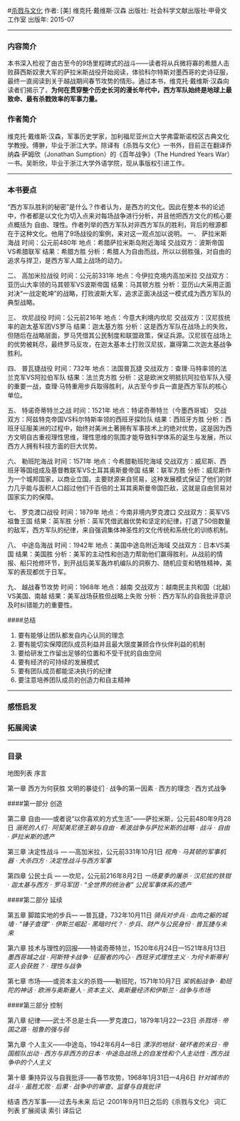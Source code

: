 #[杀戮与文化](https://book.douban.com/subject/26577765/)
作者:  [美] 维克托·戴维斯·汉森
出版社: 社会科学文献出版社·甲骨文工作室
出版年: 2015-07
***
### 内容简介 
本书深入检视了由古至今的9场里程碑式的战斗——读者将从兵微将寡的希腊人击败薛西斯奴隶大军的萨拉米斯战役开始阅读，体验科尔特斯对墨西哥的史诗征服，最终一直阅读到关于越战期间春节攻势的情形。通过本书，维克托·戴维斯·汉森向读者们揭示了，**为何在贯穿整个历史长河的漫长年代中，西方军队始终是地球上最致命、最有杀戮效率的军事力量。**

### 作者简介 
维克托·戴维斯·汉森，军事历史学家，加利福尼亚州立大学弗雷斯诺校区古典文化学教授。傅翀，毕业于浙江大学。除译有《杀戮与文化》一书外，目前正在翻译乔纳森·萨姆欣（Jonathan Sumption）的《百年战争》（The Hundred Years War）一书。吴昕欣，毕业于浙江大学外语学院，现从事版权引进工作。

***
### 本书要点
“西方军队胜利的秘密”是什么？作者认为，是西方的文化。因此在整本书的论述中，作者都是以文化为切入点来对每场战争进行分析，并且他把西方文化的核心要点概括为 自由、理性。作者列举的西方军队对非西方军队的胜利，背后的根源都在于这种文化。他用了9场战役的案例，来对这一观点加以说明。
一、 萨拉米斯海战
    时间：公元前480年
    地点：希腊萨拉米斯岛附近海域
    交战双方：波斯帝国VS希腊联军
    结果：希腊方胜
    分析：希腊人为自由而战，所以以弱胜强，对自由的追求与捍卫，是西方军人踏上战场的动力。

二、 高加米拉战役
    时间：公元前331年
    地点：今伊拉克境内高加米拉
    交战双方：亚历山大率领的马其顿军VS波斯帝国
    结果：马其顿方胜
    分析：亚历山大采用正面对决“一战定乾坤”的战略，打败波斯大军，追求正面决战这一模式成为西方军队的典型战略。

三、 坎尼战役
    时间：公元前216年
    地点：今意大利境内坎尼
    交战双方：汉尼拔统率的迦太基军团VS罗马
    结果：迦太基方胜
    分析：这是西方军队在战场上的失败，但随后在战略层面，罗马凭借其公民制度和联盟政策，保证兵源。汉尼拔在战场上的优势被耗尽，最终罗马反攻，在迦太基本土打败汉尼拔，赢得第二次迦太基战争胜利。

四、 普瓦捷战役
    时间：732年
    地点：法国普瓦捷
    交战双方：查理·马特率领的法兰克军VS阿拉伯军队
    结果：法兰克方胜
    分析：这是欧洲文明抵抗阿拉伯军队入侵的重要一战，查理·马特重用步兵取得胜利，从古至今步兵一直是西方军队的核心单位。

五、 特诺奇蒂特兰之战
    时间：1521年
    地点：特诺奇蒂特兰（今墨西哥城）
    交战双方：阿兹特克帝国VS科尔特斯率领的西班牙探险队
    结果：西班牙方胜
    分析：西班牙征服美洲的过程中，始终对美洲土著拥有军事技术上的绝对优势，这是因为西方文明自古重视理性思维，理性思维的氛围才能导致科学体系的诞生与发展，所以西方人拥有科技方面的巨大优势。

六、 勒班陀海战
    时间：1571年
    地点：今希腊勒班陀海域
    交战双方：威尼斯、西班牙等国组成及基督教联军VS土耳其奥斯曼帝国
    结果：联军方胜
    分析：威尼斯作为一个城邦国家，以商业立国，主要财源来自贸易，这种发展模式保证了他们的财力几乎能与面积人口超过他们千百倍的土耳其奥斯曼帝国匹敌，这就是自由贸易对国家实力的保障。

七、 罗克渡口战役
    时间：1879年
    地点：今南非境内罗克渡口
    交战双方：英军VS祖鲁王国
    结果：英军胜
    分析：英军凭借武器优势和坚定的纪律，打退了50倍数量的敌军，西方军队的纪律，来自强调集体神圣性的文化传统和系统化的训练机制。

八、 中途岛海战
    时间：1942年
    地点：美国中途岛附近海域
    交战双方：日本VS美国
    结果：美国胜
    分析：美军的主动性和创造力帮助他们赢得胜利，从战前的情报、船只抢修环节，到开战后美军轰炸机编队的洞察力、随机应变和牺牲精神，美军的表现都优于日军。

九、 越战春节攻势
    时间：1968年
    地点：越南
    交战双方：越南民主共和国（北越）VS美国、南越
    结果：美军战场获胜但战略上失败
    分析：西方军队的自我批评意识及时纠错能力的重要性。

####总结
1. 要有能够让团队都发自内心认同的理念　　
2. 要有能切实保障团队成员利益并且最大限度兼顾合作伙伴利益的机制　　
3. 要给研发工作留出足够的位置和不受干扰的自由空间　　
4. 要有经济的可持续的发展模式　　
5. 要有团队成员都能坚决执行的纪律　　
6. 要注意培养团队成员的创造力和自主精神

***
### 感悟启发
### 拓展阅读
***
### 目录
地图列表
序言

第一章 西方为何获胜
文明的暴徒们 · 战争的第一因素 · 西方的理念 · 西方式战争

####第一部分 创造

第二章 自由——或者说“以你喜欢的方式生活”——萨拉米斯，公元前480年9月28日
*溺死的人们 · 阿契美尼德王朝与自由 · 希波战争与萨拉米斯的战略 · 战斗 · 自由 · 萨拉米斯的遗产*

第三章 决定性战斗 — —高加米拉，公元前331年10月1日
*视角 · 马其顿的军事机器 · 大杀四方 · 决定性战斗与西方军事*

第四章 公民士兵 — —坎尼，公元前216年8月2日
*一场夏季的屠杀 · 汉尼拔的铁钳 · 迦太基与西方 · 罗马军团 · “全世界的统治者” 公民军事体系的遗产*

####第二部分 延续

第五章 脚踏实地的步兵— —普瓦捷，732年10月11日
*骑兵对步兵 · 血肉之躯的城墙 · “锤子查理” · 伊斯兰崛起 · 黑暗时代？ · 步兵、财产与公民身份 · 普瓦捷与未来*

第六章 技术与理性的回报——特诺奇蒂特兰，1520年6月24日—1521年8月13日
*墨西哥城之战 · 阿斯特卡战争 · 征服者的内心 · 西班牙式理性主义 · 为何卡斯蒂利亚人会获胜？ · 理性与战争*

第七章 市场——或资本主义的杀戮——勒班陀，1571年10月7日
*桨帆船战争 · 勒班陀的神话 · 欧洲与奥斯曼人 · 资本主义、奥斯曼经济和伊斯兰 · 战争与市场*

####第三部分 控制

第八章 纪律——武士不总是士兵——罗克渡口，1879年1月22—23日
*杀戮场 · 帝国之路 · 祖鲁的强与弱*

第九章 个人主义——中途岛，1942年6月4—8日
*漂浮的地狱 · 破坏者的末日 · 帝国舰队出动 · 西方与非西方的日本 · 中途岛战场上的自发性和个人主动性 · 西方战争中的个人主义*

第十章 秉持异议与自我批评——春节攻势，1968年1月31日—4月6日
*针对城市的战斗 · 虽胜尤败 · 后果 · 战争中的审查、监督与自我批评*

结语 西方军事——过去与未来
后记 :2001年9月11日之后的《杀戮与文化》
词汇列表
扩展阅读
索引
译后记